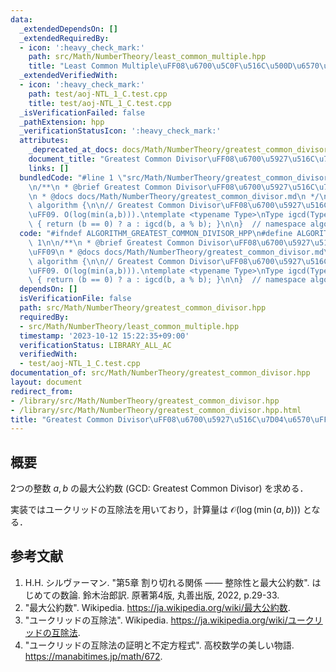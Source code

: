 ```yaml
---
data:
  _extendedDependsOn: []
  _extendedRequiredBy:
  - icon: ':heavy_check_mark:'
    path: src/Math/NumberTheory/least_common_multiple.hpp
    title: "Least Common Multiple\uFF08\u6700\u5C0F\u516C\u500D\u6570\uFF09"
  _extendedVerifiedWith:
  - icon: ':heavy_check_mark:'
    path: test/aoj-NTL_1_C.test.cpp
    title: test/aoj-NTL_1_C.test.cpp
  _isVerificationFailed: false
  _pathExtension: hpp
  _verificationStatusIcon: ':heavy_check_mark:'
  attributes:
    _deprecated_at_docs: docs/Math/NumberTheory/greatest_common_divisor.md
    document_title: "Greatest Common Divisor\uFF08\u6700\u5927\u516C\u7D04\u6570\uFF09"
    links: []
  bundledCode: "#line 1 \"src/Math/NumberTheory/greatest_common_divisor.hpp\"\n\n\n\
    \n/**\n * @brief Greatest Common Divisor\uFF08\u6700\u5927\u516C\u7D04\u6570\uFF09\
    \n * @docs docs/Math/NumberTheory/greatest_common_divisor.md\n */\n\nnamespace\
    \ algorithm {\n\n// Greatest Common Divisor\uFF08\u6700\u5927\u516C\u7D04\u6570\
    \uFF09. O(log(min(a,b))).\ntemplate <typename Type>\nType igcd(Type a, Type b)\
    \ { return (b == 0) ? a : igcd(b, a % b); }\n\n}  // namespace algorithm\n\n\n"
  code: "#ifndef ALGORITHM_GREATEST_COMMON_DIVISOR_HPP\n#define ALGORITHM_GREATEST_COMMON_DIVISOR_HPP\
    \ 1\n\n/**\n * @brief Greatest Common Divisor\uFF08\u6700\u5927\u516C\u7D04\u6570\
    \uFF09\n * @docs docs/Math/NumberTheory/greatest_common_divisor.md\n */\n\nnamespace\
    \ algorithm {\n\n// Greatest Common Divisor\uFF08\u6700\u5927\u516C\u7D04\u6570\
    \uFF09. O(log(min(a,b))).\ntemplate <typename Type>\nType igcd(Type a, Type b)\
    \ { return (b == 0) ? a : igcd(b, a % b); }\n\n}  // namespace algorithm\n\n#endif\n"
  dependsOn: []
  isVerificationFile: false
  path: src/Math/NumberTheory/greatest_common_divisor.hpp
  requiredBy:
  - src/Math/NumberTheory/least_common_multiple.hpp
  timestamp: '2023-10-12 15:22:35+09:00'
  verificationStatus: LIBRARY_ALL_AC
  verifiedWith:
  - test/aoj-NTL_1_C.test.cpp
documentation_of: src/Math/NumberTheory/greatest_common_divisor.hpp
layout: document
redirect_from:
- /library/src/Math/NumberTheory/greatest_common_divisor.hpp
- /library/src/Math/NumberTheory/greatest_common_divisor.hpp.html
title: "Greatest Common Divisor\uFF08\u6700\u5927\u516C\u7D04\u6570\uFF09"
---
```

## 概要

2つの整数 $a, b$ の最大公約数 (GCD: Greatest Common Divisor) を求める．

実装ではユークリッドの互除法を用いており，計算量は $\mathcal{O}(\log(\min(a,b)))$ となる． 


## 参考文献

1. H.H. シルヴァーマン. "第5章 割り切れる関係 —— 整除性と最大公約数". はじめての数論. 鈴木治郎訳. 原著第4版, 丸善出版, 2022, p.29-33.
1. "最大公約数". Wikipedia. <https://ja.wikipedia.org/wiki/最大公約数>.
1. "ユークリッドの互除法". Wikipedia. <https://ja.wikipedia.org/wiki/ユークリッドの互除法>.
1. "ユークリッドの互除法の証明と不定方程式". 高校数学の美しい物語. <https://manabitimes.jp/math/672>.
